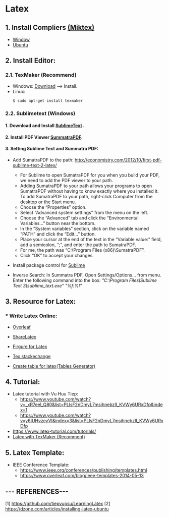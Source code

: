 # Latex 

## 1. Install Compliers [(Miktex)](https://miktex.org/)
- [Window](https://miktex.org/howto/install-miktex)
- [Ubuntu](https://miktex.org/howto/install-miktex-unx)

## 2. Install Editor:
### 2.1. TexMaker (Recommend)
  + Windows: 
  [Download](http://www.xm1math.net/texmaker/) --> Install.
  + Linux:
    ```sh
    $ sudo apt-get install texmaker
    ```
### 2.2. Sublimetext (Windows)
####  1. Download and Install [SublimeText](https://www.sublimetext.com/3) .
####  2. Install PDF Viewer [SummatraPDF](https://www.sumatrapdfreader.org/download-free-pdf-viewer.html).
####  3. Setting Sublime Text and Summatra PDF:
  - Add SumatraPDF to the path: http://economistry.com/2012/10/first-pdf-sublime-text-2-latex/
    - For Sublime to open SumatraPDF for you when you build your PDF, we need to add the PDF viewer to your path. 
    - Adding SumatraPDF to your path allows your programs to open SumatraPDF without having to know exactly where you installed it. To add SumatraPDF to your path, right-click Computer from the desktop or the Start menu. 
    - Choose the “Properties” option. 
    -  Select “Advanced system settings” from the menu on the left. 
    - Choose the “Advanced” tab and click the “Environmental Variables…” button near the bottom. 
    - In the “System variables” section, click on the variable named “PATH” and click the “Edit…” button.
    - Place your cursor at the end of the text in the “Variable value:” field, add a semicolon, “;”, and enter the path to SumatraPDF. 
    - For me, the path was “C:\Program Files (x86)\SumatraPDF”. 
    - Click “OK” to accept your changes.

  - Install package control for [Sublime](https://packagecontrol.io/installation#st3)
  - Inverse Search: In Summatra PDF, Open Settings/Options... from menu. Enter the following command into the box:
    *"C:\Program Files\Sublime Text 3\sublime_text.exe" "%f:%l"*
    
## 3. Resource for Latex:
###  * Write Latex Online:
  - [Overleaf](https://www.overleaf.com)
  - [ShareLatex](https://www.sharelatex.com/)
  
  - [Firgure for Latex](http://www.texample.net/tikz/examples/)
  - [Tex stackechange](https://tex.stackexchange.com/)
  - [Create table for latex(Tables Generator)](http://www.tablesgenerator.com/)
 
## 4. Tutorial:
  - Latex tutorial with Vu Huu Tiep:
    - https://www.youtube.com/watch?v=_xR7eel_Q80&list=PLlsF2nDmyL7msihnebzII_KVWy6URxDfp&index=1
    - https://www.youtube.com/watch?v=y6IUHvzeyVI&index=3&list=PLlsF2nDmyL7msihnebzII_KVWy6URxDfp
  - https://www.latex-tutorial.com/tutorials/  
  - [Latex with TexMaker (Recomment)](https://www.youtube.com/watch?v=SoDv0qhyysQ)
  
## 5. Latex Template:
  - IEEE Conference Template: 
    - https://www.ieee.org/conferences/publishing/templates.html
    - https://www.overleaf.com/blog/ieee-templates-2014-05-13

## --- REFERENCES---
[1] https://github.com/tiepvupsu/LearningLatex
[2] https://dzone.com/articles/installing-latex-ubuntu
